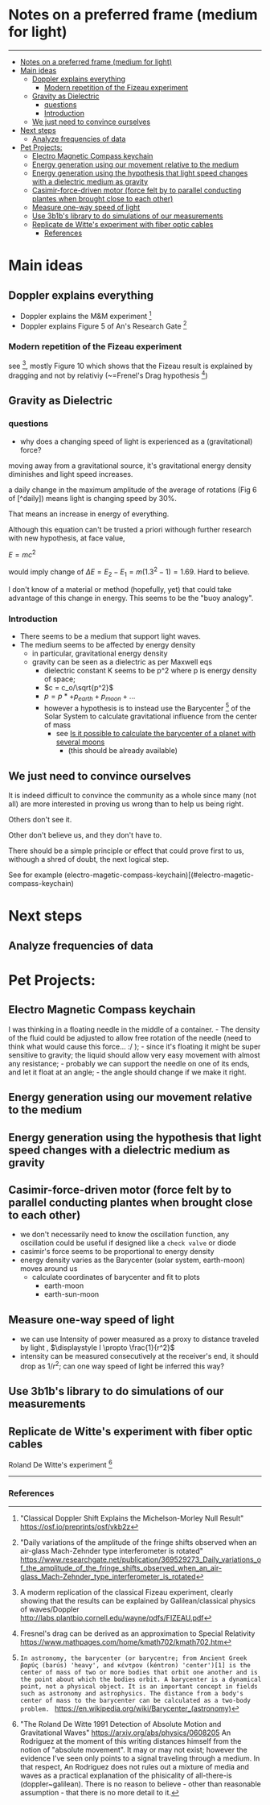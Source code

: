 # Notes on a preferred frame (medium for light)
------------------------------------

- [Notes on a preferred frame (medium for light)](#notes-on-a-preferred-frame-medium-for-light)
- [Main ideas](#main-ideas)
  - [Doppler explains everything](#doppler-explains-everything)
    - [Modern repetition of the Fizeau experiment](#modern-repetition-of-the-fizeau-experiment)
  - [Gravity as Dielectric](#gravity-as-dielectric)
    - [questions](#questions)
    - [Introduction](#introduction)
  - [We just need to convince ourselves](#we-just-need-to-convince-ourselves)
- [Next steps](#next-steps)
  - [Analyze frequencies of data](#analyze-frequencies-of-data)
- [Pet Projects:](#pet-projects)
  - [Electro Magnetic Compass keychain](#electro-magnetic-compass-keychain)
  - [Energy generation using our movement relative to the medium](#energy-generation-using-our-movement-relative-to-the-medium)
  - [Energy generation using the hypothesis that light speed changes with a dielectric medium as gravity](#energy-generation-using-the-hypothesis-that-light-speed-changes-with-a-dielectric-medium-as-gravity)
  - [Casimir-force-driven motor (force felt by to parallel conducting plantes when brought close to each other)](#casimir-force-driven-motor-force-felt-by-to-parallel-conducting-plantes-when-brought-close-to-each-other)
  - [Measure one-way speed of light](#measure-one-way-speed-of-light)
  - [Use 3b1b's library to do simulations of our measurements](#use-3b1bs-library-to-do-simulations-of-our-measurements)
  - [Replicate de Witte's experiment with fiber optic cables](#replicate-de-wittes-experiment-with-fiber-optic-cables)
    - [References](#references)



# Main ideas
## Doppler explains everything
* Doppler explains the M&M experiment [^mm_doppler_osf]
* Doppler explains Figure 5 of An's Research Gate [^daily_variations_rg]

### Modern repetition of the Fizeau experiment
see [^modern_fizeau_experiment], mostly Figure 10 which shows that the Fizeau result is explained by dragging and not by relativiy (~=Frenel's Drag hypothesis [^fresnels_drag_from_sr_mathpages])

## Gravity as Dielectric

### questions
* why does a changing speed of light is experienced as a (gravitational) force?

moving away from a gravitational source, it's gravitational energy density diminishes and light speed increases.

a daily change in the maximum amplitude of the average of rotations (Fig 6 of [^daily]) means light is changing speed by 30%.

That means an increase in energy of everything.

Although this equation can't be trusted a priori withough further research with new hypothesis, at face value,

$E = mc^2$

would imply change of $\Delta E=E_2-E_1=m(1.3^2-1)=1.69$. Hard to believe.

I don't know of a material or method (hopefully, yet) that could take advantage of this change in energy. This seems to be the "buoy analogy".


### Introduction
* There seems to be a medium that support light waves.
* The medium seems to be affected by energy density
  * in particular, gravitational energy density
  * gravity can be seen as a dielectric as per Maxwell eqs
    * dielectric constant K seems to be p^2 where p is energy density of space;
    * $c = c_o/\sqrt{p^2}$
    * $p = p* + p_{earth} + p_{moon} + ...$
    * however a hypothesis is to instead use the Barycenter [^barycenter] of the Solar System to calculate gravitational influence from the center of mass
      * see [Is it possible to calculate the barycenter of a planet with several moons](https://qr.ae/ps6SQe)
        * (this should be already available)

## We just need to convince ourselves
It is indeed difficult to convince the community as a whole since many (not all) are more interested in proving us wrong than to help us being right.

Others don't see it.

Other don't believe us, and they don't have to.

There should be a simple principle or effect that could prove first to us, withough a shred of doubt, the next logical step.

See for example (electro-magetic-compass-keychain)[(#electro-magetic-compass-keychain)

# Next steps

## Analyze frequencies of data

# Pet Projects:

## Electro Magnetic Compass keychain
I was thinking in a floating needle in the middle of a container.
    - The density of the fluid could be adjusted to allow free rotation of the needle (need to think what would cause this force... :/ );
    - since it's floating it might be super sensitive to gravity; the liquid should allow very easy movement with almost any resistance;
    - probably we can support the needle on one of its ends, and let it float at an angle;
    - the angle should change if we make it right.

## Energy generation using our movement relative to the medium

## Energy generation using the hypothesis that light speed changes with a dielectric medium as gravity

## Casimir-force-driven motor (force felt by to parallel conducting plantes when brought close to each other)
* we don't necessarily need to know the oscillation function, any oscillation could be useful if designed like a `check valve` or diode
* casimir's force seems to be proportional to energy density
* energy density varies as the Barycenter (solar system, earth-moon) moves around us
  * calculate coordinates of barycenter and fit to plots
    * earth-moon
    * earth-sun-moon

## Measure one-way speed of light
* we can use Intensity of power measured as a proxy to distance traveled by light , $\displaystyle I \propto \frac{1}{r^2}$
* intensity can be measured consecutively at the receiver's end, it should drop as $1/r^2$; can one way speed of light be inferred this way?

## Use 3b1b's library to do simulations of our measurements

## Replicate de Witte's experiment with fiber optic cables
 Roland De Witte's experiment [^de_witte_coaxial_xch]

---
### References

[^mm_doppler_osf]: "Classical Doppler Shift Explains the
Michelson-Morley Null Result" https://osf.io/preprints/osf/vkb2z

[^daily_variations_rg]: "Daily variations of the amplitude of the fringe shifts observed when an air-glass Mach-Zehnder type interferometer is rotated" https://www.researchgate.net/publication/369529273_Daily_variations_of_the_amplitude_of_the_fringe_shifts_observed_when_an_air-glass_Mach-Zehnder_type_interferometer_is_rotated

[^modern_fizeau_experiment]: A moderm replication of the classical Fizeau experiment, clearly showing that the results can be explained by Galilean/classical physics of waves/Doppler http://labs.plantbio.cornell.edu/wayne/pdfs/FIZEAU.pdf

[^de_witte_coaxial_xch]: "The Roland De Witte 1991 Detection of Absolute Motion and Gravitational Waves" https://arxiv.org/abs/physics/0608205 An Rodriguez at the moment of this writing distances himself from the notion of "absolute movement". It may or may not exist; however the evidence I've seen only points to a signal traveling through a medium. In that respect, An Rodriguez does not rules out a mixture of media and waves as a practical explanation of the phisicality of all-there-is (doppler~galilean). There is no reason to believe - other than reasonable assumption - that there is no more detail to it.

[^barycenter]: `In astronomy, the barycenter (or barycentre; from Ancient Greek βαρύς (barús) 'heavy', and κέντρον (kéntron) 'center')[1] is the center of mass of two or more bodies that orbit one another and is the point about which the bodies orbit. A barycenter is a dynamical point, not a physical object. It is an important concept in fields such as astronomy and astrophysics. The distance from a body's center of mass to the barycenter can be calculated as a two-body problem. ` https://en.wikipedia.org/wiki/Barycenter_(astronomy)

[^fresnels_drag_from_sr_mathpages]: Fresnel's drag can be derived as an approximation to Special Relativity https://www.mathpages.com/home/kmath702/kmath702.htm
